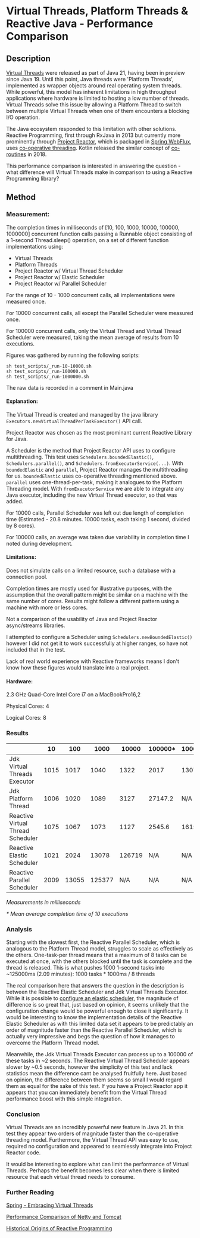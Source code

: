 # Virtual Threads, Platform Threads & Reactive Java - Performance Comparison

## Description

[Virtual Threads](https://docs.oracle.com/en/java/javase/21/core/virtual-threads.html#GUID-DC4306FC-D6C1-4BCC-AECE-48C32C1A8DAA)
were released as part of Java 21, having been in preview since Java 19. Until this point, Java threads were 'Platform Threads', 
implemented as wrapper objects around real operating system threads. While powerful, this model has inherent limitations 
in high throughput applications where hardware is limited to hosting a low number of threads. Virtual Threads solve this 
issue by allowing a Platform Thread to switch between multiple Virtual Threads when one of them encounters a blocking 
I/O operation. 

The Java ecosystem responded to this limitation with other solutions. Reactive Programming, first through RxJava in 2013 
but currently more prominently through [Project Reactor](https://projectreactor.io/), which is packaged in 
[Spring WebFlux](https://docs.spring.io/spring-framework/reference/web/webflux.html), uses 
[co-operative threading](https://luminousmen.com/post/asynchronous-programming-cooperative-multitasking).
Kotlin released the similar concept of [co-routines](https://kotlinlang.org/docs/coroutines-guide.html#table-of-contents) 
in 2018.

This performance comparison is interested in answering the question - what difference will Virtual Threads make in 
comparison to using a Reactive Programming library?

## Method

### Measurement:
The completion times in milliseconds of [10, 100, 1000, 10000, 100000, 1000000] concurrent function calls passing a Runnable object consisting of a 1-second 
Thread.sleep() operation, on a set of different function implementations using:
- Virtual Threads
- Platform Threads
- Project Reactor w/ Virtual Thread Scheduler
- Project Reactor w/ Elastic Scheduler 
- Project Reactor w/ Parallel Scheduler

For the range of 10 - 1000 concurrent calls, all implementations were measured once. 

For 10000 concurrent calls, all except the Parallel Scheduler were measured once.

For 100000 concurrent calls, only the Virtual Thread and Virtual Thread Scheduler were measured, taking the mean 
average of results from 10 executions. 


Figures was gathered by running the following scripts:

```shell
sh test_scripts/_run-10-10000.sh
sh test_scripts/_run-100000.sh
sh test_scripts/_run-1000000.sh
```

The raw data is recorded in a comment in Main.java

#### Explanation:
The Virtual Thread is created and managed by the java library `Executors.newVirtualThreadPerTaskExecutor()` API call.

Project Reactor was chosen as the most prominant current Reactive Library for Java.

A Scheduler is the method that Project Reactor API uses to configure multithreading. This test uses 
`Schedulers.boundedElastic()`, `Schedulers.parallel()`, and `Schedulers.fromExecutorService(...)`.
With `boundedElastic` and `parallel`, Project Reactor manages the multithreading for us. `boundedElastic` uses co-operative 
threading mentioned above. `parallel` uses one-thread-per-task, making it analogues to the Platform Threading model.
With `fromExecutorService` we are able to integrate any Java executor, including the new Virtual Thread executor, 
so that was added. 

For 10000 calls, Parallel Scheduler was left out due length of completion time (Estimated - 20.8 minutes. 10000 tasks, 
each taking 1 second, divided by 8 cores).

For 100000 calls, an average was taken due variability in completion time I noted during development.

#### Limitations:
Does not simulate calls on a limited resource, such a database with a connection pool. 

Completion times are mostly used for illustrative purposes, with the assumption that the overall pattern might be similar
on a machine with the same number of cores. Results might follow a different pattern using a machine with more or less cores.

Not a comparison of the usability of Java and Project Reactor async/streams libraries.

I attempted to configure a Scheduler using `Schedulers.newBoundedElastic()` however I did not get it to work
successfully at higher ranges, so have not included that in the test.

Lack of real world experience with Reactive frameworks means I don't know how these figures would translate 
into a real project.

#### Hardware: 
2.3 GHz Quad-Core Intel Core i7 on a MacBookPro16,2

Physical Cores: 4

Logical Cores: 8

### Results

|                                   | 10   | 100   | 1000   | 10000  | 100000\* | 1000000\* |
| --------------------------------- | ---- | ----- | ------ | ------ | -------- | --------- |
| Jdk Virtual Threads Executor      | 1015 | 1017  | 1040   | 1322   | 2017     | 13071.7   |
| Jdk Platform Thread               | 1006 | 1020  | 1089   | 3127   | 27147.2  | N/A       |
| Reactive Virtual Thread Scheduler | 1075 | 1067  | 1073   | 1127   | 2545.6   | 16156.5   |
| Reactive Elastic Scheduler        | 1021 | 2024  | 13078  | 126719 | N/A      | N/A       |
| Reactive Parallel Scheduler       | 2009 | 13055 | 125377 | N/A    | N/A      | N/A       |

_Measurements in milliseconds_

_\* Mean average completion time of 10 executions_

### Analysis

Starting with the slowest first, the Reactive Parallel Scheduler, which is analogous to the Platform Thread model, 
struggles to scale as effectively as the others. One-task-per thread means that a maximum of 8 tasks can be executed at 
once, with the others blocked until the task is complete and the thread is released. This is what pushes 1000 1-second 
tasks into ~125000ms (2.09 minutes): 1000 tasks * 1000ms / 8 threads

The real comparison here that answers the question in the description is between the Reactive Elastic Scheduler 
and Jdk Virtual Threads Executor. While it is possible to 
[configure an elastic scheduler](https://projectreactor.io/docs/core/release/api/reactor/core/scheduler/Schedulers.html#newBoundedElastic-int-int-java.lang.String-),
the magnitude of difference is so great that, just based on opinion, it seems unlikely that 
the configuration change would be powerful enough to close it significantly. It would be interesting to know the
implementation details of the Reactive Elastic Scheduler as with this limited data set it appears to be predictably an 
order of magnitude faster than the Reactive Parallel Scheduler, which is actually very impressive and begs the question 
of how it manages to overcome the Platform Thread model. 

Meanwhile, the Jdk Virtual Threads Executor can process up to a 100000 of these tasks in ~2 seconds. 
The Reactive Virtual Thread Scheduler appears slower by ~0.5 seconds, however the simplicity of this test and lack 
statistics mean the difference cant be analysed fruitfully here. Just based on opinion, the difference between them 
seems so small I would regard them as equal for the sake of this test. If you have a Project Reactor 
app it appears that you can immediately benefit from the Virtual Thread performance boost with this simple integration.

### Conclusion

Virtual Threads are an incredibly powerful new feature in Java 21. In this test they appear two orders of magnitude 
faster than the co-operative threading model. Furthermore, the Virtual Thread API was easy to use, required no 
configuration and appeared to seamlessly integrate into Project Reactor code.   

It would be interesting to explore what can limit the performance of Virtual Threads. Perhaps the benefit becomes less 
clear when there is limited resource that each virtual thread needs to consume.

### Further Reading

[Spring - Embracing Virtual Threads](https://spring.io/blog/2022/10/11/embracing-virtual-threads)

[Performance Comparison of Netty and Tomcat](https://medium.com/@skhatri.dev/springboot-performance-testing-various-embedded-web-servers-7d460bbfdb1b)

[Historical Origins of Reactive Programming](https://subscription.packtpub.com/book/programming/9781787284951/2/ch02lvl1sec09/brief-history-of-reactive-libraries)
